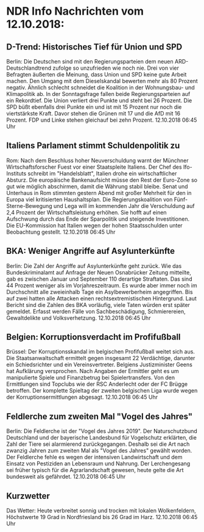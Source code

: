 # NDR Info Nachrichten vom 12.10.2018:


## D-Trend: Historisches Tief für Union und SPD
Berlin: Die Deutschen sind mit den Regierungsparteien dem neuen ARD-Deutschlandtrend zufolge so unzufrieden wie noch nie. Drei von vier Befragten äußerten die Meinung, dass Union und SPD keine gute Arbeit machen. Den Umgang mit dem Dieselskandal bewerten mehr als 80 Prozent negativ. Ähnlich schlecht schneidet die Koalition in der Wohnungsbau- und Klimapolitik ab. In der Sonntagsfrage fallen beide Regierungsparteien auf ein Rekordtief. Die Union verliert drei Punkte und steht bei 26 Prozent. Die SPD büßt ebenfalls drei Punkte ein und ist mit 15 Prozent nur noch die viertstärkste Kraft. Davor stehen die Grünen mit 17 und die AfD mit 16 Prozent. FDP und Linke stehen gleichauf bei zehn Prozent. 12.10.2018 06:45 Uhr 

## Italiens Parlament stimmt Schuldenpolitik zu
Rom: Nach dem Beschluss hoher Neuverschuldung warnt der Münchner Wirtschaftsforscher Fuest vor einer Staatspleite Italiens. Der Chef des Ifo-Instituts schreibt im "Handelsblatt", Italien drohe ein wirtschaftlicher Absturz. Die europäische Bankenaufsicht müsse den Rest der Euro-Zone so gut wie möglich abschirmen, damit die Währung stabil bleibe. Senat und Unterhaus in Rom stimmten gestern Abend mit großer Mehrheit für den in Europa viel kritisierten Haushaltsplan. Die Regierungskoalition von Fünf-Sterne-Bewegung und Lega will im kommenden Jahr die Verschuldung auf 2,4 Prozent der Wirtschaftsleistung erhöhen. Sie hofft auf einen Aufschwung durch das Ende der Sparpolitik und steigende Investitionen. Die EU-Kommission hat Italien wegen der hohen Staatsschulden unter Beobachtung gestellt. 12.10.2018 06:45 Uhr 

## BKA: Weniger Angriffe auf Asylunterkünfte
Berlin:	Die Zahl der Angriffe auf Asylunterkünfte geht zurück. Wie das Bundeskriminalamt auf Anfrage der Neuen Osnabrücker Zeitung mitteilte, gab es zwischen Januar und September 110 derartige Straftaten. Das sind 44 Prozent weniger als im Vorjahreszeitraum. Es wurde aber immer noch im Durchschnitt alle zweieinhalb Tage ein Asylbewerberheim angegriffen. Bis auf zwei hatten alle Attacken einen rechtsextremistischen Hintergrund. Laut Bericht sind die Zahlen des BKA vorläufig, viele Taten würden erst später gemeldet. Erfasst werden Fälle von Sachbeschädigung, Schmierereien, Gewaltdelikte und Volksverhetzung. 12.10.2018 06:45 Uhr 

## Belgien: Korruptionsverdacht im Profifußball
Brüssel: Der Korruptionsskandal im belgischen Profifußball weitet sich aus. Die Staatsanwaltschaft ermittelt gegen insgesamt 22 Verdächtige, darunter ein Schiedsrichter und ein Vereinsvertreter. Belgiens Justizminister Geens hat Aufklärung versprochen. Nach Angaben der Ermittler geht es um manipulierte Spiele und Finanzbetrug bei Spielertransfers. Von den Ermittlungen sind Topclubs wie der RSC Anderlecht oder der FC Brügge betroffen. Der komplette Spieltag der zweiten belgischen Liga wurde wegen der Korruptionsermittlungen abgesagt. 12.10.2018 06:45 Uhr 

## Feldlerche zum zweiten Mal "Vogel des Jahres"
Berlin: Die Feldlerche ist der "Vogel des Jahres 2019". Der Naturschutzbund Deutschland und der bayerische Landesbund für Vogelschutz erklärten, die Zahl der Tiere sei alarmierend zurückgegangen. Deshalb sei die Art nach zwanzig Jahren zum zweiten Mal als "Vogel des Jahres" gewählt worden. Der Feldlerche fehle es wegen der intensiven Landwirtschaft und dem Einsatz von Pestiziden an Lebensraum und Nahrung. Der Lerchengesang sei früher typisch für die Agrarlandschaft gewesen, heute gelte die Art bundesweit als gefährdet. 12.10.2018 06:45 Uhr 

## Kurzwetter
Das Wetter: Heute verbreitet sonnig und trocken mit lokalen Wolkenfeldern, Höchstwerte 19 Grad in Nordfriesland bis 26 Grad im Harz. 12.10.2018 06:45 Uhr 
